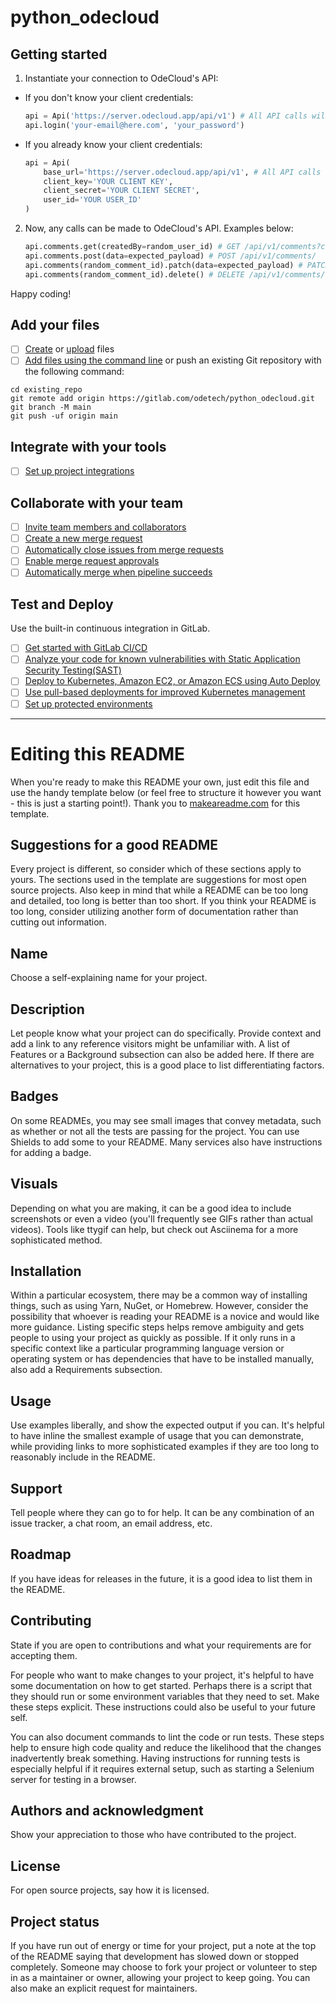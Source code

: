 # python_odecloud



## Getting started

1. Instantiate your connection to OdeCloud's API:<br>

- If you don't know your client credentials:<br>
    ```py
    api = Api('https://server.odecloud.app/api/v1') # All API calls will be made to this domain.
    api.login('your-email@here.com', 'your_password')
    ```

- If you already know your client credentials:<br>
    ```py
    api = Api(
        base_url='https://server.odecloud.app/api/v1', # All API calls will be made to this domain
        client_key='YOUR CLIENT KEY',
        client_secret='YOUR CLIENT SECRET',
        user_id='YOUR USER_ID'
    )
    ```

2. Now, any calls can be made to OdeCloud's API. Examples below:
    ```py
    api.comments.get(createdBy=random_user_id) # GET /api/v1/comments?createdBy=random_user_id/
    api.comments.post(data=expected_payload) # POST /api/v1/comments/
    api.comments(random_comment_id).patch(data=expected_payload) # PATCH /api/v1/comments/random_comment_id/
    api.comments(random_comment_id).delete() # DELETE /api/v1/comments/random_comment_id/
    ```
Happy coding!

## Add your files

- [ ] [Create](https://gitlab.com/-/experiment/new_project_readme_content:2defa860865367f986f15ae3ee56d99f?https://docs.gitlab.com/ee/user/project/repository/web_editor.html#create-a-file) or [upload](https://gitlab.com/-/experiment/new_project_readme_content:2defa860865367f986f15ae3ee56d99f?https://docs.gitlab.com/ee/user/project/repository/web_editor.html#upload-a-file) files
- [ ] [Add files using the command line](https://gitlab.com/-/experiment/new_project_readme_content:2defa860865367f986f15ae3ee56d99f?https://docs.gitlab.com/ee/gitlab-basics/add-file.html#add-a-file-using-the-command-line) or push an existing Git repository with the following command:

```
cd existing_repo
git remote add origin https://gitlab.com/odetech/python_odecloud.git
git branch -M main
git push -uf origin main
```

## Integrate with your tools

- [ ] [Set up project integrations](https://gitlab.com/-/experiment/new_project_readme_content:2defa860865367f986f15ae3ee56d99f?https://gitlab.com/odetech/python_odecloud/-/settings/integrations)

## Collaborate with your team

- [ ] [Invite team members and collaborators](https://gitlab.com/-/experiment/new_project_readme_content:2defa860865367f986f15ae3ee56d99f?https://docs.gitlab.com/ee/user/project/members/)
- [ ] [Create a new merge request](https://gitlab.com/-/experiment/new_project_readme_content:2defa860865367f986f15ae3ee56d99f?https://docs.gitlab.com/ee/user/project/merge_requests/creating_merge_requests.html)
- [ ] [Automatically close issues from merge requests](https://gitlab.com/-/experiment/new_project_readme_content:2defa860865367f986f15ae3ee56d99f?https://docs.gitlab.com/ee/user/project/issues/managing_issues.html#closing-issues-automatically)
- [ ] [Enable merge request approvals](https://gitlab.com/-/experiment/new_project_readme_content:2defa860865367f986f15ae3ee56d99f?https://docs.gitlab.com/ee/user/project/merge_requests/approvals/)
- [ ] [Automatically merge when pipeline succeeds](https://gitlab.com/-/experiment/new_project_readme_content:2defa860865367f986f15ae3ee56d99f?https://docs.gitlab.com/ee/user/project/merge_requests/merge_when_pipeline_succeeds.html)

## Test and Deploy

Use the built-in continuous integration in GitLab.

- [ ] [Get started with GitLab CI/CD](https://gitlab.com/-/experiment/new_project_readme_content:2defa860865367f986f15ae3ee56d99f?https://docs.gitlab.com/ee/ci/quick_start/index.html)
- [ ] [Analyze your code for known vulnerabilities with Static Application Security Testing(SAST)](https://gitlab.com/-/experiment/new_project_readme_content:2defa860865367f986f15ae3ee56d99f?https://docs.gitlab.com/ee/user/application_security/sast/)
- [ ] [Deploy to Kubernetes, Amazon EC2, or Amazon ECS using Auto Deploy](https://gitlab.com/-/experiment/new_project_readme_content:2defa860865367f986f15ae3ee56d99f?https://docs.gitlab.com/ee/topics/autodevops/requirements.html)
- [ ] [Use pull-based deployments for improved Kubernetes management](https://gitlab.com/-/experiment/new_project_readme_content:2defa860865367f986f15ae3ee56d99f?https://docs.gitlab.com/ee/user/clusters/agent/)
- [ ] [Set up protected environments](https://gitlab.com/-/experiment/new_project_readme_content:2defa860865367f986f15ae3ee56d99f?https://docs.gitlab.com/ee/ci/environments/protected_environments.html)

***

# Editing this README

When you're ready to make this README your own, just edit this file and use the handy template below (or feel free to structure it however you want - this is just a starting point!).  Thank you to [makeareadme.com](https://gitlab.com/-/experiment/new_project_readme_content:2defa860865367f986f15ae3ee56d99f?https://www.makeareadme.com/) for this template.

## Suggestions for a good README
Every project is different, so consider which of these sections apply to yours. The sections used in the template are suggestions for most open source projects. Also keep in mind that while a README can be too long and detailed, too long is better than too short. If you think your README is too long, consider utilizing another form of documentation rather than cutting out information.

## Name
Choose a self-explaining name for your project.

## Description
Let people know what your project can do specifically. Provide context and add a link to any reference visitors might be unfamiliar with. A list of Features or a Background subsection can also be added here. If there are alternatives to your project, this is a good place to list differentiating factors.

## Badges
On some READMEs, you may see small images that convey metadata, such as whether or not all the tests are passing for the project. You can use Shields to add some to your README. Many services also have instructions for adding a badge.

## Visuals
Depending on what you are making, it can be a good idea to include screenshots or even a video (you'll frequently see GIFs rather than actual videos). Tools like ttygif can help, but check out Asciinema for a more sophisticated method.

## Installation
Within a particular ecosystem, there may be a common way of installing things, such as using Yarn, NuGet, or Homebrew. However, consider the possibility that whoever is reading your README is a novice and would like more guidance. Listing specific steps helps remove ambiguity and gets people to using your project as quickly as possible. If it only runs in a specific context like a particular programming language version or operating system or has dependencies that have to be installed manually, also add a Requirements subsection.

## Usage
Use examples liberally, and show the expected output if you can. It's helpful to have inline the smallest example of usage that you can demonstrate, while providing links to more sophisticated examples if they are too long to reasonably include in the README.

## Support
Tell people where they can go to for help. It can be any combination of an issue tracker, a chat room, an email address, etc.

## Roadmap
If you have ideas for releases in the future, it is a good idea to list them in the README.

## Contributing
State if you are open to contributions and what your requirements are for accepting them.

For people who want to make changes to your project, it's helpful to have some documentation on how to get started. Perhaps there is a script that they should run or some environment variables that they need to set. Make these steps explicit. These instructions could also be useful to your future self.

You can also document commands to lint the code or run tests. These steps help to ensure high code quality and reduce the likelihood that the changes inadvertently break something. Having instructions for running tests is especially helpful if it requires external setup, such as starting a Selenium server for testing in a browser.

## Authors and acknowledgment
Show your appreciation to those who have contributed to the project.

## License
For open source projects, say how it is licensed.

## Project status
If you have run out of energy or time for your project, put a note at the top of the README saying that development has slowed down or stopped completely. Someone may choose to fork your project or volunteer to step in as a maintainer or owner, allowing your project to keep going. You can also make an explicit request for maintainers.

